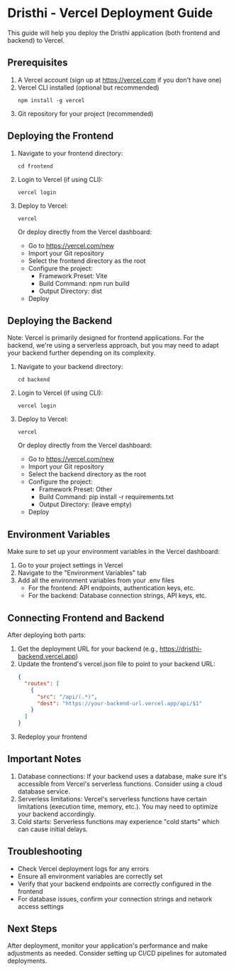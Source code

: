 # Dristhi - Vercel Deployment Guide

This guide will help you deploy the Dristhi application (both frontend and backend) to Vercel.

## Prerequisites

1. A Vercel account (sign up at https://vercel.com if you don't have one)
2. Vercel CLI installed (optional but recommended)
   ```
   npm install -g vercel
   ```
3. Git repository for your project (recommended)

## Deploying the Frontend

1. Navigate to your frontend directory:
   ```
   cd frontend
   ```

2. Login to Vercel (if using CLI):
   ```
   vercel login
   ```

3. Deploy to Vercel:
   ```
   vercel
   ```
   
   Or deploy directly from the Vercel dashboard:
   - Go to https://vercel.com/new
   - Import your Git repository
   - Select the frontend directory as the root
   - Configure the project:
     - Framework Preset: Vite
     - Build Command: npm run build
     - Output Directory: dist
   - Deploy

## Deploying the Backend

Note: Vercel is primarily designed for frontend applications. For the backend, we're using a serverless approach, but you may need to adapt your backend further depending on its complexity.

1. Navigate to your backend directory:
   ```
   cd backend
   ```

2. Login to Vercel (if using CLI):
   ```
   vercel login
   ```

3. Deploy to Vercel:
   ```
   vercel
   ```
   
   Or deploy directly from the Vercel dashboard:
   - Go to https://vercel.com/new
   - Import your Git repository
   - Select the backend directory as the root
   - Configure the project:
     - Framework Preset: Other
     - Build Command: pip install -r requirements.txt
     - Output Directory: (leave empty)
   - Deploy

## Environment Variables

Make sure to set up your environment variables in the Vercel dashboard:

1. Go to your project settings in Vercel
2. Navigate to the "Environment Variables" tab
3. Add all the environment variables from your .env files
   - For the frontend: API endpoints, authentication keys, etc.
   - For the backend: Database connection strings, API keys, etc.

## Connecting Frontend and Backend

After deploying both parts:

1. Get the deployment URL for your backend (e.g., https://dristhi-backend.vercel.app)
2. Update the frontend's vercel.json file to point to your backend URL:
   ```json
   {
     "routes": [
       {
         "src": "/api/(.*)",
         "dest": "https://your-backend-url.vercel.app/api/$1"
       }
     ]
   }
   ```
3. Redeploy your frontend

## Important Notes

1. Database connections: If your backend uses a database, make sure it's accessible from Vercel's serverless functions. Consider using a cloud database service.
2. Serverless limitations: Vercel's serverless functions have certain limitations (execution time, memory, etc.). You may need to optimize your backend accordingly.
3. Cold starts: Serverless functions may experience "cold starts" which can cause initial delays.

## Troubleshooting

- Check Vercel deployment logs for any errors
- Ensure all environment variables are correctly set
- Verify that your backend endpoints are correctly configured in the frontend
- For database issues, confirm your connection strings and network access settings

## Next Steps

After deployment, monitor your application's performance and make adjustments as needed. Consider setting up CI/CD pipelines for automated deployments.